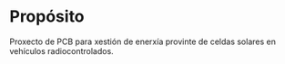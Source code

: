 # Propósito
Proxecto de PCB para xestión de enerxía provinte de celdas solares en vehículos radiocontrolados.
